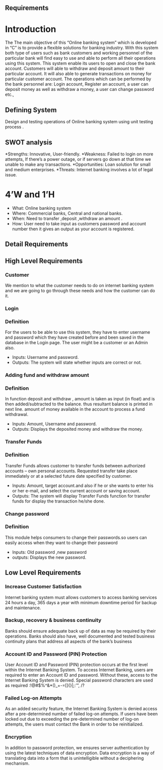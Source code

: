  ## Requirements
# Introduction
The The main objective of this “Online banking system” which is developed in “C” is to provide a flexible solutions for banking industry. With this system both type of users such as bank customers and working personnel of the particular bank will find easy to use and able to perform all their operations using this system. This system enable its users to open and close the bank account. Customers will able to withdraw and deposit amount to their particular account. It will also able to generate transactions on money for particular customer account.
The operations which can be performed by the bank personnel are: 
Login account, Register an account, a user can deposit money as well as withdraw a money, a user can change password etc.,
## Defining System 
Design and testing operations of Online banking system using unit testing  process .
## SWOT analysis
  *Strengths:      Innovative, User-friendly.
  *Weakness:       Failed to login on more attempts, If there’s a power outage, or if servers go down at that time we unable to make any transactions.
  *Opportunities:  Loan solution for small and medium enterprises.
  *Threats:        Internet banking involves a lot of legal issue.
# 4’W and 1’H
  * What:    Online banking system
  * Where:   Commercial banks, Central and national banks.
  * When:    Need to transfer ,deposit ,withdraw an amount .
  * How:     User need to take input as customers password and account number then it gives  an output as your account is registered.
## Detail Requirements
## High Level Requirements
### Customer 
We mention to what the customer needs to do on internet banking system and we are going to go through these needs and how the customer can do it. 
 ### Login 
### Definition
 For the users to be able to use this system, they have to enter username and password which they have created before and been saved in the database in the Login page. The user might be a customer or an Admin also.
  *  Inputs:  Username and password. 
  * Outputs:  The system will state whether inputs are correct or not.

### Adding fund and withdraw amount
### Definition 
In function deposit and withdraw , amount is taken as input (in float) and is then added/subtracted to the balance. thus resultant balance is printed in next line. amount of money available in the account to process a fund withdrawal.
  *  Inputs:   Amount, Username and password. 
  * Outputs:   Displays the deposited money and withdraw the money.

### Transfer Funds 
### Definition
 Transfer Funds allows customer to transfer funds between authorized accounts – own personal accounts. Requested transfer take place immediately or at a selected future date specified by customer.
  *  Inputs:  Amount, target account.and also if he or she wants to enter his or her e-mail, and select the current account or saving account. 
  * Outputs:  The system will display Transfer Funds function for transfer funds for display the transaction he/she done.

### Change password
### Definition
This module helps consumers to change their passwords.so users can easily access when they want to change their password
  *  Inputs:  Old password ,new password
  * outputs:  Displays the new password.

## Low Level Requirements
### Increase Customer Satisfaction
 Internet banking system must allows customers to access banking services 24 hours a day, 365 days a year with minimum downtime period for backup and maintenance.
### Backup, recovery & business continuity
 Banks should ensure adequate back up of data as may be required by their operations. Banks should also have, well documented and tested business continuity plans that address all aspects of the bank’s business 
### Account ID and Password (PIN) Protection 
User Account ID and Password (PIN) protection occurs at the first level within the Internet Banking System. To access Internet Banking, users are required to enter an Account ID and password. Without these, access to the Internet Banking System is denied. Special password characters are used as required :!@#$%^&*()_+-=[]{}|\;:’”, /?
### Failed Log-on Attempts 
As an added security feature, the Internet Banking System is denied access after a pre-determined number of failed log-on attempts. If users have been locked out due to exceeding the pre-determined number of log-on attempts, the users must contact the Bank in order to be reinitialized. 
### Encryption 
In addition to password protection, we ensures server authentication by using the latest techniques of data encryption. Data encryption is a way of translating data into a form that is unintelligible without a deciphering mechanism.
                                          

